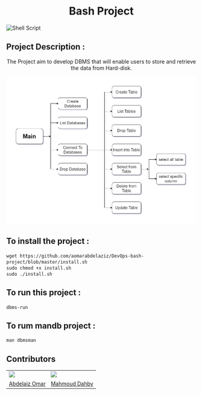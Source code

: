 <h1 align="center"> Bash Project </h1>

![Shell Script](https://img.shields.io/badge/shell_script-%23121011.svg?style=for-the-badge&logo=gnu-bash&logoColor=white)

## Project Description   :  
<p align="center">
The Project aim to develop DBMS that will enable users to store and retrieve the data from Hard-disk. 
</p>
<p align="center">
<img src="diagram.png" >  
</p>

## To install the project :   

```console
wget https://github.com/aomarabdelaziz/DevOps-bash-project/blob/master/install.sh
sudo chmod +x install.sh
sudo ./install.sh
```

## To run this project  :   

```console
dbms-run
```

## To rum mandb project  :   

```console
man dbmsman    
```

## Contributors
<table>
   <tr>
    <td>
      <img src="https://avatars.githubusercontent.com/u/61574114?v=4"></img>
    </td>
    <td>
      <img src="https://avatars.githubusercontent.com/u/99130650?v=4"></img>
    </td>
  </tr>
  <tr>
    <td>
      <a href="https://github.com/aomarabdelaziz"> Abdelaiz Omar </a>
    </td>
     <td>
      <a href="https://github.com/mahmouddahaby"> Mahmoud Dahby </a>
    </td>
  </tr>
</table>
